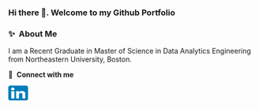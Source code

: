 ### Hi there 👋. Welcome to my Github Portfolio

### ✨&nbsp; About Me

I am a Recent Graduate in Master of Science in Data Analytics Engineering from Northeastern University, Boston.

🔗 &nbsp;**Connect with me**
<p align="left">
<a href="https://www.linkedin.com/in/utkarsh-singh-a74a31142" target="blank"><img align="center" src="images/LinkedIn_icon.svg.png" alt="UtkarshSingh007" height="30" width="40" /></a>


<!--
**UtkarshS007/UtkarshS007** is a ✨ _special_ ✨ repository because its `README.md` (this file) appears on your GitHub profile.

Here are some ideas to get you started:

- 🔭 I’m currently working on ...
- 🌱 I’m currently learning ...
- 👯 I’m looking to collaborate on ...
- 🤔 I’m looking for help with ...
- 💬 Ask me about ...
- 📫 How to reach me: ...
- 😄 Pronouns: ...
- ⚡ Fun fact: ...
-->
